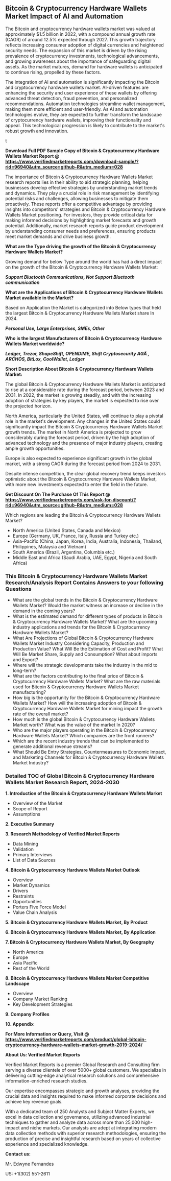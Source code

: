 <h2>Bitcoin & Cryptocurrency Hardware Wallets Market Impact of AI and Automation</h2><p>The Bitcoin and cryptocurrency hardware wallets market was valued at approximately $1.5 billion in 2022, with a compound annual growth rate (CAGR) of around 12.5% expected through 2027. This growth trajectory reflects increasing consumer adoption of digital currencies and heightened security needs. The expansion of this market is driven by the rising prevalence of cryptocurrency investments, technological advancements, and growing awareness about the importance of safeguarding digital assets. As the market matures, demand for hardware wallets is anticipated to continue rising, propelled by these factors.</p><p>The integration of AI and automation is significantly impacting the Bitcoin and cryptocurrency hardware wallets market. AI-driven features are enhancing the security and user experience of these wallets by offering advanced threat detection, fraud prevention, and personalized recommendations. Automation technologies streamline wallet management, making them more efficient and user-friendly. As AI and automation technologies evolve, they are expected to further transform the landscape of cryptocurrency hardware wallets, improving their functionality and appeal. This technological progression is likely to contribute to the market's robust growth and innovation.</p>t</p><p id="" class=""><strong>Download Full PDF Sample Copy of Bitcoin & Cryptocurrency Hardware Wallets Market Report @ <a href="https://www.verifiedmarketreports.com/download-sample/?rid=96940&utm_source=github-R&utm_medium=028" target="_blank">https://www.verifiedmarketreports.com/download-sample/?rid=96940&utm_source=github-R&utm_medium=028</a></strong></p><p>The importance of&nbsp;Bitcoin & Cryptocurrency Hardware Wallets Market research reports lies in their ability to aid strategic planning, helping businesses develop effective strategies by understanding market trends and dynamics. They play a crucial role in risk management by identifying potential risks and challenges, allowing businesses to mitigate them proactively. These reports offer a competitive advantage by providing insights into competitors' strategies and Bitcoin & Cryptocurrency Hardware Wallets Market positioning. For investors, they provide critical data for making informed decisions by highlighting market forecasts and growth potential. Additionally, market research reports guide product development by understanding consumer needs and preferences, ensuring products meet market demands and drive business growth.</p><p><strong>What are the&nbsp;Type driving the growth of the Bitcoin & Cryptocurrency Hardware Wallets Market?</strong></p><p id="" class="">Growing demand for below Type around the world has had a direct impact on the growth of the Bitcoin & Cryptocurrency Hardware Wallets Market:</p><em><strong>Support Bluetooth Communications, Not Support Bluetooth communication</strong></em></p><strong>What are the&nbsp;Applications&nbsp;of Bitcoin & Cryptocurrency Hardware Wallets Market available in the Market?</strong></p><p id="" class="">Based on Application the Market is categorized into Below types that held the largest Bitcoin & Cryptocurrency Hardware Wallets Market share In 2024.</p><em><strong>Personal Use, Large Enterprises, SMEs, Other</strong></em></p><strong>Who is the largest Manufacturers of Bitcoin & Cryptocurrency Hardware Wallets Market worldwide?</strong></p><p><em><strong>Ledger, Trezor, ShapeShift, OPENDIME, Shift Cryptosecurity AGÂ , ARCHOS, BitLox, CoolWallet, Ledger</strong></em></p><p id="" class=""><strong>Short Description About Bitcoin & Cryptocurrency Hardware Wallets Market:</strong></p><p>The global Bitcoin & Cryptocurrency Hardware Wallets Market is anticipated to rise at a considerable rate during the forecast period, between 2023 and 2031. In 2022, the market is growing steadily, and with the increasing adoption of strategies by key players, the market is expected to rise over the projected horizon.</p><p>North America, particularly the United States, will continue to play a pivotal role in the market's development. Any changes in the United States could significantly impact the Bitcoin & Cryptocurrency Hardware Wallets Market growth trends. The market in North America is projected to grow considerably during the forecast period, driven by the high adoption of advanced technology and the presence of major industry players, creating ample growth opportunities.</p><p>Europe is also expected to experience significant growth in the global market, with a strong CAGR during the forecast period from 2024 to 2031.</p><p>Despite intense competition, the clear global recovery trend keeps investors optimistic about the Bitcoin & Cryptocurrency Hardware Wallets Market, with more new investments expected to enter the field in the future.</p><p id="" class=""><strong>Get Discount On The Purchase Of This Report @ <a href="https://www.verifiedmarketreports.com/ask-for-discount/?rid=96940&utm_source=github-R&utm_medium=028" target="_blank">https://www.verifiedmarketreports.com/ask-for-discount/?rid=96940&utm_source=github-R&utm_medium=028</a></strong></p>Which regions are leading the Bitcoin & Cryptocurrency Hardware Wallets Market?</p><ul><li>North America (United States, Canada and Mexico)</li><li>Europe (Germany, UK, France, Italy, Russia and Turkey etc.)</li><li>Asia-Pacific (China, Japan, Korea, India, Australia, Indonesia, Thailand, Philippines, Malaysia and Vietnam)</li><li>South America (Brazil, Argentina, Columbia etc.)</li><li>Middle East and Africa (Saudi Arabia, UAE, Egypt, Nigeria and South Africa)</li></ul><h3 id="" class="">This Bitcoin & Cryptocurrency Hardware Wallets Market Research/Analysis Report Contains Answers to your following Questions</h3><ul><li>What are the global trends in the Bitcoin & Cryptocurrency Hardware Wallets Market? Would the market witness an increase or decline in the demand in the coming years?</li><li>What is the estimated demand for different types of products in Bitcoin & Cryptocurrency Hardware Wallets Market? What are the upcoming industry applications and trends for the Bitcoin & Cryptocurrency Hardware Wallets Market?</li><li>What Are Projections of Global Bitcoin & Cryptocurrency Hardware Wallets Market Industry Considering Capacity, Production and Production Value? What Will Be the Estimation of Cost and Profit? What Will Be Market Share, Supply and Consumption? What about imports and Export?</li><li>Where will the strategic developments take the industry in the mid to long-term?</li><li>What are the factors contributing to the final price of Bitcoin & Cryptocurrency Hardware Wallets Market? What are the raw materials used for Bitcoin & Cryptocurrency Hardware Wallets Market manufacturing?</li><li>How big is the opportunity for the Bitcoin & Cryptocurrency Hardware Wallets Market? How will the increasing adoption of Bitcoin & Cryptocurrency Hardware Wallets Market for mining impact the growth rate of the overall market?</li><li>How much is the global Bitcoin & Cryptocurrency Hardware Wallets Market worth? What was the value of the market In 2020?</li><li>Who are the major players operating in the Bitcoin & Cryptocurrency Hardware Wallets Market? Which companies are the front runners?</li><li>Which are the recent industry trends that can be implemented to generate additional revenue streams?</li><li>What Should Be Entry Strategies, Countermeasures to Economic Impact, and Marketing Channels for Bitcoin & Cryptocurrency Hardware Wallets Market Industry?</li></ul><h3 id="" class="">Detailed TOC of Global Bitcoin & Cryptocurrency Hardware Wallets Market Research Report, 2024-2030</h3><p id="" class=""><strong>1. Introduction of the Bitcoin & Cryptocurrency Hardware Wallets Market</strong></p><ul><li>Overview of the Market</li><li>Scope of Report</li><li>Assumptions</li></ul><p id="" class=""><strong>2. Executive Summary</strong></p><p id="" class=""><strong>3. Research Methodology of Verified Market Reports</strong></p><ul><li>Data Mining</li><li>Validation</li><li>Primary Interviews</li><li>List of Data Sources</li></ul><p id="" class=""><strong>4. Bitcoin & Cryptocurrency Hardware Wallets Market Outlook</strong></p><ul><li>Overview</li><li>Market Dynamics</li><li>Drivers</li><li>Restraints</li><li>Opportunities</li><li>Porters Five Force Model</li><li>Value Chain Analysis</li></ul><p id="" class=""><strong>5. Bitcoin & Cryptocurrency Hardware Wallets Market, By Product</strong></p><p id="" class=""><strong>6. Bitcoin & Cryptocurrency Hardware Wallets Market, By Application</strong></p><p id="" class=""><strong>7. Bitcoin & Cryptocurrency Hardware Wallets Market, By Geography</strong></p><ul><li>North America</li><li>Europe</li><li>Asia Pacific</li><li>Rest of the World</li></ul><p id="" class=""><strong>8. Bitcoin & Cryptocurrency Hardware Wallets Market Competitive Landscape</strong></p><ul><li>Overview</li><li>Company Market Ranking</li><li>Key Development Strategies</li></ul><p id="" class=""><strong>9. Company Profiles</strong></p><p id="" class=""><strong>10. Appendix</strong></p><p id="" class=""><strong>For More Information or Query, Visit @ <a href="https://www.verifiedmarketreports.com/product/global-bitcoin-cryptocurrency-hardware-wallets-market-growth-2019-2024/" target="_blank">https://www.verifiedmarketreports.com/product/global-bitcoin-cryptocurrency-hardware-wallets-market-growth-2019-2024/</a></strong></p><p id="" class=""><strong>About Us: Verified Market Reports</strong></p><p id="" class="">Verified Market Reports is a premier Global Research and Consulting firm serving a diverse clientele of over 5000+ global customers. We specialize in delivering cutting-edge analytical research solutions and comprehensive information-enriched research studies.</p><p id="" class="">Our expertise encompasses strategic and growth analyses, providing the crucial data and insights required to make informed corporate decisions and achieve key revenue goals.</p><p id="" class="">With a dedicated team of 250 Analysts and Subject Matter Experts, we excel in data collection and governance, utilizing advanced industrial techniques to gather and analyze data across more than 25,000 high-impact and niche markets. Our analysts are adept at integrating modern data collection methods with superior research methodologies, ensuring the production of precise and insightful research based on years of collective experience and specialized knowledge.</p><p id="" class=""><strong>Contact us:</strong></p><p id="" class="">Mr. Edwyne Fernandes</p><p id="" class="">US: +1(302) 551-2611</p>
